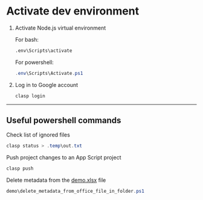 # Activate dev environment

1. Activate Node.js virtual environment

    For bash:

    ```bash
    .env\Scripts\activate
    ```

    For powershell:

    ```powershell
    .env\Scripts\Activate.ps1
    ```

2. Log in to Google account

    ```powershell
    clasp login
    ```

---

## Useful powershell commands

Check list of ignored files

```powershell
clasp status > .temp\out.txt
```

Push project changes to an App Script project

```powershell
clasp push
```

Delete metadata from the [demo.xlsx](demo/demo.xlsx) file

```powershell
demo\delete_metadata_from_office_file_in_folder.ps1
```